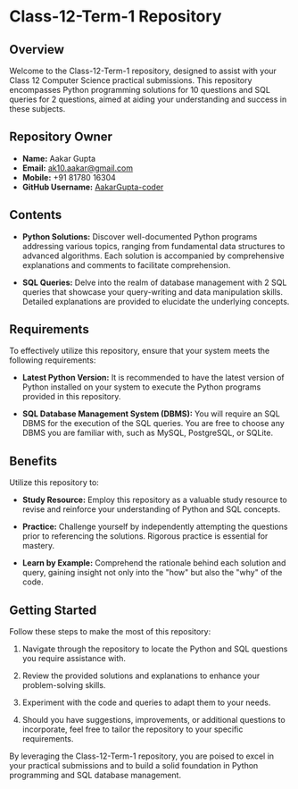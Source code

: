 # Class-12-Term-1 Repository

## Overview

Welcome to the Class-12-Term-1 repository, designed to assist with your Class 12 Computer Science practical submissions. This repository encompasses Python programming solutions for 10 questions and SQL queries for 2 questions, aimed at aiding your understanding and success in these subjects.

## Repository Owner

- **Name:** Aakar Gupta
- **Email:** ak10.aakar@gmail.com
- **Mobile:** +91 81780 16304
- **GitHub Username:** [AakarGupta-coder](https://github.com/AakarGupta-coder)

## Contents

- **Python Solutions:** Discover well-documented Python programs addressing various topics, ranging from fundamental data structures to advanced algorithms. Each solution is accompanied by comprehensive explanations and comments to facilitate comprehension.

- **SQL Queries:** Delve into the realm of database management with 2 SQL queries that showcase your query-writing and data manipulation skills. Detailed explanations are provided to elucidate the underlying concepts.

## Requirements

To effectively utilize this repository, ensure that your system meets the following requirements:

- **Latest Python Version:** It is recommended to have the latest version of Python installed on your system to execute the Python programs provided in this repository.

- **SQL Database Management System (DBMS):** You will require an SQL DBMS for the execution of the SQL queries. You are free to choose any DBMS you are familiar with, such as MySQL, PostgreSQL, or SQLite.

## Benefits

Utilize this repository to:

- **Study Resource:** Employ this repository as a valuable study resource to revise and reinforce your understanding of Python and SQL concepts.

- **Practice:** Challenge yourself by independently attempting the questions prior to referencing the solutions. Rigorous practice is essential for mastery.

- **Learn by Example:** Comprehend the rationale behind each solution and query, gaining insight not only into the "how" but also the "why" of the code.

## Getting Started

Follow these steps to make the most of this repository:

1. Navigate through the repository to locate the Python and SQL questions you require assistance with.

2. Review the provided solutions and explanations to enhance your problem-solving skills.

3. Experiment with the code and queries to adapt them to your needs.

4. Should you have suggestions, improvements, or additional questions to incorporate, feel free to tailor the repository to your specific requirements.

By leveraging the Class-12-Term-1 repository, you are poised to excel in your practical submissions and to build a solid foundation in Python programming and SQL database management.
